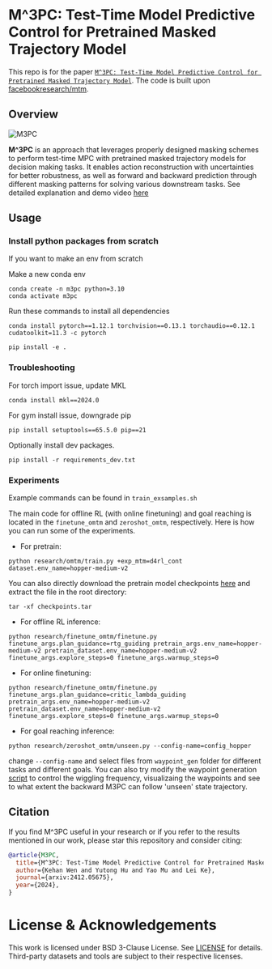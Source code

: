 # M^3PC: Test-Time Model Predictive Control for Pretrained Masked Trajectory Model
This repo is for the paper [`M^3PC: Test-Time Model Predictive Control for Pretrained Masked Trajectory Model`](https://arxiv.org/abs/2412.05675). The code is built upon [facebookresearch/mtm](https://github.com/facebookresearch/mtm).

## Overview
![M3PC](https://drive.google.com/file/d/12CXuK9IHCH5OIEIqbRbWNHYV6WOAshqP/view?usp=drive_link)

**M^3PC** is an approach that leverages properly designed masking schemes to perform test-time MPC with pretrained masked trajectory models for decision making tasks. It enables action reconstruction with uncertainties for better robustness, as well as forward and backward prediction through different masking patterns for solving various downstream tasks. See detailed explanation and demo video  [here](https://drive.google.com/file/d/1d6gVwZK650SoQpsFqzc61LtQBlk0-p7Y/view?usp=sharing)

## Usage

### Install python packages from scratch
If you want to make an env from scratch

Make a new conda env
```
conda create -n m3pc python=3.10
conda activate m3pc
```


Run these commands to install all dependencies
```
conda install pytorch==1.12.1 torchvision==0.13.1 torchaudio==0.12.1 cudatoolkit=11.3 -c pytorch
```
```
pip install -e .
```
### Troubleshooting

For torch import issue, update MKL
```
conda install mkl==2024.0
```

For gym install issue, downgrade pip
```
pip install setuptools==65.5.0 pip==21 
```

Optionally install dev packages.
```
pip install -r requirements_dev.txt
```

### Experiments

Example commands can be found in `train_exsamples.sh`

The main code for offline RL (with online finetuning) and goal reaching is located in the `finetune_omtm` and `zeroshot_omtm`, respectively. Here is how you can run some of the experiments.
 * For pretrain: 
 ```
 python research/omtm/train.py +exp_mtm=d4rl_cont dataset.env_name=hopper-medium-v2 
 ```
 You can also directly download the pretrain model checkpoints [here](https://polybox.ethz.ch/index.php/s/UBaK1WwziIpxl4d) and extract the file in the root directory:
 ```
 tar -xf checkpoints.tar 
 ```
 * For offline RL inference:
 ```
 python research/finetune_omtm/finetune.py finetune_args.plan_guidance=rtg_guiding pretrain_args.env_name=hopper-medium-v2 pretrain_dataset.env_name=hopper-medium-v2 finetune_args.explore_steps=0 finetune_args.warmup_steps=0
 ```
 * For online finetuning:
 ```
 python research/finetune_omtm/finetune.py finetune_args.plan_guidance=critic_lambda_guiding pretrain_args.env_name=hopper-medium-v2 pretrain_dataset.env_name=hopper-medium-v2 finetune_args.explore_steps=0 finetune_args.warmup_steps=0
 ```

 * For goal reaching inference:
 ```
 python research/zeroshot_omtm/unseen.py --config-name=config_hopper
 ```
change `--config-name` and select files from `waypoint_gen` folder for different tasks and different goals.
You can also try modify the waypoint generation [script](https://github.com/wkh923/m3pc/blob/main/research/zeroshot_omtm/waypoint_gen/gen_and_vis.py) to control the wiggling frequency, visualizaing the waypoints and see to what extent the backward M3PC can follow 'unseen' state trajectory.

## Citation
If you find M^3PC useful in your research or if you refer to the results mentioned in our work, please star this repository and consider citing:

```bibtex
@article{M3PC,
  title={M^3PC: Test-Time Model Predictive Control for Pretrained Masked Trajectory Model},
  author={Kehan Wen and Yutong Hu and Yao Mu and Lei Ke},
  journal={arxiv:2412.05675},
  year={2024},
}
```

# License & Acknowledgements
This work is licensed under BSD 3-Clause License. See [LICENSE](LICENSE) for details. Third-party datasets and tools are subject to their respective licenses.

